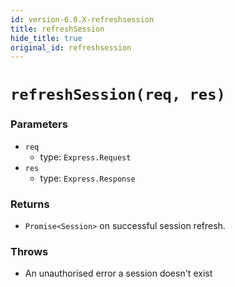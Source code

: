 ```yaml
---
id: version-6.0.X-refreshsession
title: refreshSession
hide_title: true
original_id: refreshsession
---
```


# ``refreshSession(req, res)``
### Parameters
- ``req`` 
  - type: ``Express.Request``
- ``res`` 
  - type: ``Express.Response``

### Returns
- ``Promise<Session>``  on successful session refresh.

### Throws
- An unauthorised error a session doesn't exist
